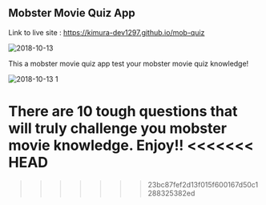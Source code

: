 ## Mobster Movie Quiz App

Link to live site : https://kimura-dev1297.github.io/mob-quiz

![2018-10-13](https://user-images.githubusercontent.com/37715269/46910313-63b74800-cef7-11e8-8074-7697d104e0ad.png)

This a mobster movie quiz app test your mobster movie quiz knowledge!

![2018-10-13 1](https://user-images.githubusercontent.com/37715269/46910321-88132480-cef7-11e8-8512-b7d5505c56d3.png)

There are 10 tough questions that will truly challenge you mobster movie knowledge. Enjoy!!
<<<<<<< HEAD
=======

>>>>>>> 23bc87fef2d13f015f600167d50c1288325382ed

